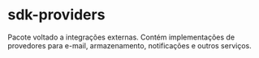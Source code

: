 # sdk-providers
Pacote voltado a integrações externas. Contém implementações de provedores para e-mail, armazenamento, notificações e outros serviços.
